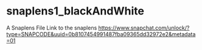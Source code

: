 # snaplens1_blackAndWhite
A Snaplens File 
Link to the snaplens https://www.snapchat.com/unlock/?type=SNAPCODE&uuid=0b8107454991487fba09365dd32972e2&metadata=01
